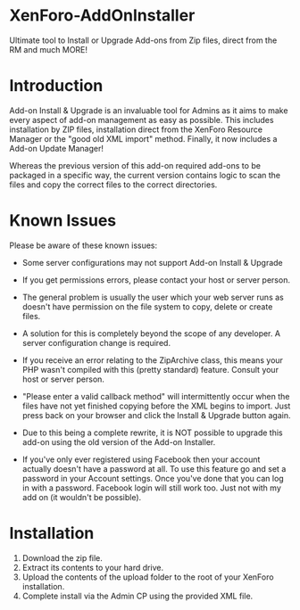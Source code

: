 # XenForo-AddOnInstaller
Ultimate tool to Install or Upgrade Add-ons from Zip files, direct from the RM and much MORE!

# Introduction

Add-on Install & Upgrade is an invaluable tool for Admins as it aims to make every aspect of add-on management as easy as possible. This includes installation by ZIP files, installation direct from the XenForo Resource Manager or the "good old XML import" method. Finally, it now includes a Add-on Update Manager!

Whereas the previous version of this add-on required add-ons to be packaged in a specific way, the current version contains logic to scan the files and copy the correct files to the correct directories.

# Known Issues
 Please be aware of these known issues:
- Some server configurations may not support Add-on Install & Upgrade
 - If you get permissions errors, please contact your host or server person.
 - The general problem is usually the user which your web server runs as doesn't have permission on the file system to copy, delete or create files.
 - A solution for this is completely beyond the scope of any developer. A server configuration change is required.

- If you receive an error relating to the ZipArchive class, this means your PHP wasn't compiled with this (pretty standard) feature. Consult your host or server person.
- "Please enter a valid callback method" will intermittently occur when the files have not yet finished copying before the XML begins to import. Just press back on your browser and click the Install & Upgrade button again.
- Due to this being a complete rewrite, it is NOT possible to upgrade this add-on using the old version of the Add-on Installer.
- If you've only ever registered using Facebook then your account actually doesn't have a password at all. To use this feature go and set a password in your Account settings. Once you've done that you can log in with a password. Facebook login will still work too. Just not with my add on (it wouldn't be possible).

# Installation
1. Download the zip file.
2. Extract its contents to your hard drive.
3. Upload the contents of the upload folder to the root of your XenForo installation.
4. Complete install via the Admin CP using the provided XML file.
